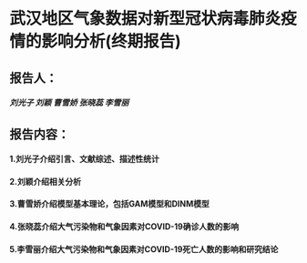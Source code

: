 # 武汉地区气象数据对新型冠状病毒肺炎疫情的影响分析(终期报告)

## 报告人：
#####  刘光子 刘颖 曹雪娇 张晓蕊 李雪丽

## 报告内容：
#### 1.刘光子介绍引言、文献综述、描述性统计
#### 2.刘颖介绍相关分析
#### 3.曹雪娇介绍模型基本理论，包括GAM模型和DINM模型
#### 4.张晓蕊介绍大气污染物和气象因素对COVID-19确诊人数的影响
#### 5.李雪丽介绍大气污染物和气象因素对COVID-19死亡人数的影响和研究结论
